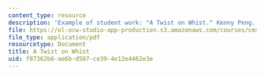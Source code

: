 ```yaml
---
content_type: resource
description: 'Example of student work: "A Twist on Whist." Kenny Peng.'
file: https://ol-ocw-studio-app-production.s3.amazonaws.com/courses/cms-608-game-design-spring-2008/f87362b6ae6bd507ce394e12e4462e3e_peng2.pdf
file_type: application/pdf
resourcetype: Document
title: A Twist on Whist
uid: f87362b6-ae6b-d507-ce39-4e12e4462e3e
---
```

